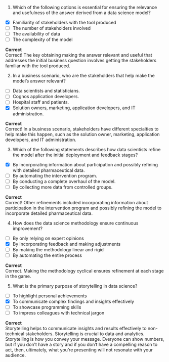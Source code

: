 1. Which of the following options is essential for ensuring the relevance and usefulness of the answer derived from a data science model?

- [x] Familiarity of stakeholders with the tool produced
- [ ] The number of stakeholders involved
- [ ] The availability of data
- [ ] The complexity of the model

**Correct**  
Correct! The key obtaining making the answer relevant and useful that addresses the initial business question involves getting the stakeholders familiar with the tool produced.

2. In a business scenario, who are the stakeholders that help make the model’s answer relevant?

- [ ] Data scientists and statisticians.
- [ ] Cognos application developers.
- [ ] Hospital staff and patients.
- [x] Solution owners, marketing, application developers, and IT administration.

**Correct**  
Correct! In a business scenario, stakeholders have different specialties to help make this happen, such as the solution owner, marketing, application developers, and IT administration.

3. Which of the following statements describes how data scientists refine the model after the initial deployment and feedback stages?

- [x] By incorporating information about participation and possibly refining with detailed pharmaceutical data.
- [ ] By automating the intervention program.
- [ ] By conducting a complete overhaul of the model.
- [ ] By collecting more data from controlled groups.

**Correct**  
Correct! Other refinements included incorporating information about participation in the intervention program and possibly refining the model to incorporate detailed pharmaceutical data. 

4. How does the data science methodology ensure continuous improvement?

- [ ] By only relying on expert opinions
- [x] By incorporating feedback and making adjustments
- [ ] By making the methodology linear and rigid
- [ ] By automating the entire process

**Correct**  
Correct. Making the methodology cyclical ensures refinement at each stage in the game.

5. What is the primary purpose of storytelling in data science?

- [ ] To highlight personal achievements
- [x] To communicate complex findings and insights effectively
- [ ] To showcase programming skills
- [ ] To impress colleagues with technical jargon

**Correct**  
Storytelling helps to communicate insights and results effectively to non-technical stakeholders. Storytelling is crucial to data and analytics. Storytelling is how you convey your message. Everyone can show numbers, but if you don’t have a story and if you don’t have a compelling reason to act, then, ultimately, what you’re presenting will not resonate with your audience.